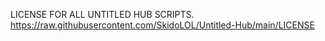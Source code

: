 LICENSE FOR ALL UNTITLED HUB SCRIPTS.
https://raw.githubusercontent.com/SkidoLOL/Untitled-Hub/main/LICENSE
